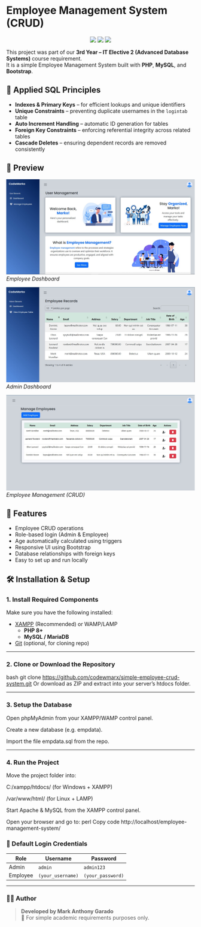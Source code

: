 # Employee Management System (CRUD)

<p align="center">
  <img src="https://img.shields.io/badge/PHP-777BB4?style=for-the-badge&logo=php&logoColor=white"/>
  <img src="https://img.shields.io/badge/MySQL-005C84?style=for-the-badge&logo=mysql&logoColor=white"/>
  <img src="https://img.shields.io/badge/Bootstrap-7952B3?style=for-the-badge&logo=bootstrap&logoColor=white"/>
</p>

This project was part of our **3rd Year – IT Elective 2 (Advanced Database Systems)** course requirement.  
It is a simple Employee Management System built with **PHP**, **MySQL**, and **Bootstrap**.

## 📘 Applied SQL Principles

- **Indexes & Primary Keys** – for efficient lookups and unique identifiers  
- **Unique Constraints** – preventing duplicate usernames in the `logintab` table  
- **Auto Increment Handling** – automatic ID generation for tables  
- **Foreign Key Constraints** – enforcing referential integrity across related tables  
- **Cascade Deletes** – ensuring dependent records are removed consistently  


## 📸 Preview

![Employee Dashboard](assets/img/employee-dashboard.jpg)  
*Employee Dashboard*

![Admin Dashboard](assets/img/admin-view.jpg)  
*Admin Dashboard*

![Employee CRUD](assets/img/employee-crud.jpg)  
*Employee Management (CRUD)*


## 🚀 Features
- Employee CRUD operations
- Role-based login (Admin & Employee)
- Age automatically calculated using triggers
- Responsive UI using Bootstrap
- Database relationships with foreign keys
- Easy to set up and run locally


## 🛠️ Installation & Setup

### 1. Install Required Components
Make sure you have the following installed:
- [XAMPP](https://www.apachefriends.org/) (Recommended) or WAMP/LAMP  
  - **PHP 8+**  
  - **MySQL / MariaDB**  
- [Git](https://git-scm.com/) (optional, for cloning repo)

---

### 2. Clone or Download the Repository
bash
git clone https://github.com/codewmarx/simple-employee-crud-system.git
Or download as ZIP and extract into your server’s htdocs folder.

---

### 3. Setup the Database
Open phpMyAdmin from your XAMPP/WAMP control panel.

Create a new database (e.g. empdata).

Import the file empdata.sql from the repo.

---

### 4. Run the Project
Move the project folder into:

C:/xampp/htdocs/ (for Windows + XAMPP)

/var/www/html/ (for Linux + LAMP)

Start Apache & MySQL from the XAMPP control panel.

Open your browser and go to:
perl
Copy code
http://localhost/employee-management-system/

### 🔑 Default Login Credentials  

| Role     | Username        | Password     |
|----------|----------------|--------------|
| Admin    | `admin`        | `admin123`   |
| Employee | `(your_username)` | `(your_password)` |


---

### 👨‍💻 Author  
> **Developed by Mark Anthony Garado**  
> 📌 For simple academic requirements purposes only.  

